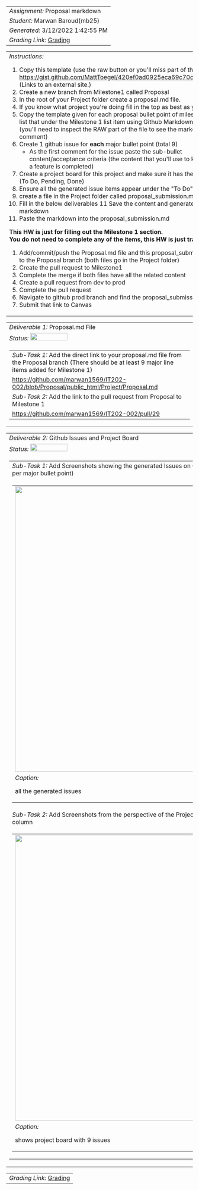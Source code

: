 <table><tr><td> <em>Assignment: </em> Proposal markdown</td></tr>
<tr><td> <em>Student: </em> Marwan Baroud(mb25)</td></tr>
<tr><td> <em>Generated: </em> 3/12/2022 1:42:55 PM</td></tr>
<tr><td> <em>Grading Link: </em> <a rel="noreferrer noopener" href="https://learn.ethereallab.app/homework/IT202-002-S22/proposal-markdown/grade/mb25" target="_blank">Grading</a></td></tr></table>
<table><tr><td> <em>Instructions: </em> <ol>
<li>Copy this template (use the raw button or you&#39;ll miss part of the template): <a href="https://gist.github.com/MattToegel/420ef0ad0925eca69c70ca951572abfb">https://gist.github.com/MattToegel/420ef0ad0925eca69c70ca951572abfb</a> (Links to an external site.)</li>
<li>Create a new branch from Milestone1 called Proposal</li>
<li>In the root of your Project folder create a proposal.md file.</li>
<li>If you know what project you&#39;re doing fill in the top as best as you can.</li>
<li>Copy the template given for each proposal bullet point of milestone 1 and list that under the Milestone 1 list item using Github Markdown properly. (you&#39;ll need to inspect the RAW part of the file to see the markdown comment)</li>
<li>Create 1 github issue for <strong>each</strong> major bullet point (total 9)<ul>
<li>As the first comment for the issue paste the sub-bullet content/acceptance criteria (the content that you&#39;ll use to know if/when a feature is completed)</li>
</ul>
</li>
<li>Create a project board for this project and make sure it has the 3 columns (To Do, Pending, Done)</li>
<li>Ensure all the generated issue items appear under the &quot;To Do&quot; section </li>
<li>create a file in the Project folder called proposal_submission.md</li>
<li>Fill in the below deliverables
11 Save the content and generate the markdown</li>
<li>Paste the markdown into the proposal_submission.md</li>
</ol>
<p><strong>This HW is just for filling out the Milestone 1 section.</strong> <br>
<strong>You do not need to complete any of the items, this HW is just transcribing.</strong></p>
<ol>
<li>Add/commit/push the Proposal.md file and this proposal_submission.md file to the Proposal branch (both files go in the Project folder)</li>
<li>Create the pull request to Milestone1</li>
<li>Complete the merge if both files have all the related content</li>
<li>Create a pull request from dev to prod</li>
<li>Complete the pull request</li>
<li>Navigate to github prod branch and find the proposal_submission.md file</li>
<li>Submit that link to Canvas</li>
</ol>
</td></tr></table>
<table><tr><td> <em>Deliverable 1: </em> Proposal.md File </td></tr><tr><td><em>Status: </em> <img width="100" height="20" src="https://via.placeholder.com/400x120/009955/fff?text=Complete"></td></tr>
<tr><td><table><tr><td> <em>Sub-Task 1: </em> Add the direct link to your proposal.md file from the Proposal branch (There should be at least 9 major line items added for Milestone 1)</td></tr>
<tr><td> <a rel="noreferrer noopener" target="_blank" href="https://github.com/marwan1569/IT202-002/blob/Proposal/public_html/Project/Proposal.md">https://github.com/marwan1569/IT202-002/blob/Proposal/public_html/Project/Proposal.md</a> </td></tr>
<tr><td> <em>Sub-Task 2: </em> Add the link to the pull request from Proposal to Milestone 1</td></tr>
<tr><td> <a rel="noreferrer noopener" target="_blank" href="https://github.com/marwan1569/IT202-002/pull/29">https://github.com/marwan1569/IT202-002/pull/29</a> </td></tr>
</table></td></tr>
<table><tr><td> <em>Deliverable 2: </em> Github Issues and Project Board </td></tr><tr><td><em>Status: </em> <img width="100" height="20" src="https://via.placeholder.com/400x120/009955/fff?text=Complete"></td></tr>
<tr><td><table><tr><td> <em>Sub-Task 1: </em> Add Screenshots showing the generated Issues on Github (there should be at least 9; 1 per major bullet point)</td></tr>
<tr><td><table><tr><td><img width="768px" src="https://user-images.githubusercontent.com/98278984/158030517-7e78dbcd-3a10-43f9-a88c-025e3cf5f879.png"/></td></tr>
<tr><td> <em>Caption:</em> <p>all the generated issues <br></p>
</td></tr>
</table></td></tr>
<tr><td> <em>Sub-Task 2: </em> Add Screenshots from the perspective of the Project board showing all issues in the TODO column</td></tr>
<tr><td><table><tr><td><img width="768px" src="https://user-images.githubusercontent.com/98278984/158030660-3779c8f9-6c66-4271-847f-823301b780c6.png"/></td></tr>
<tr><td> <em>Caption:</em> <p>shows project board with 9 issues <br></p>
</td></tr>
</table></td></tr>
</table></td></tr>
<table><tr><td><em>Grading Link: </em><a rel="noreferrer noopener" href="https://learn.ethereallab.app/homework/IT202-002-S22/proposal-markdown/grade/mb25" target="_blank">Grading</a></td></tr></table>